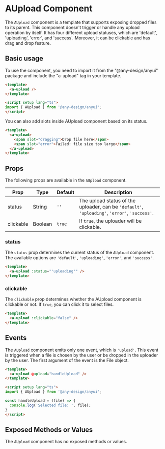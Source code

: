 # AUpload Component

The `AUpload` component is a template that supports exposing dropped files to its parent. This component doesn't trigger or handle any upload operation by itself. It has four different upload statuses, which are 'default', 'uploading', 'error', and 'success'. Moreover, it can be clickable and has drag and drop feature.

## Basic usage

To use the component, you need to import it from the "@any-design/anyui" package and include the "a-upload" tag in your template.

```html
<template>
  <a-upload />
</template>

<script setup lang="ts">
import { AUpload } from '@any-design/anyui';
</script>
```

You can also add slots inside AUpload component based on its status.

```html
<template>
  <a-upload>
    <span slot="dragging">Drop file here</span>
    <span slot="error">Failed: file size too large</span>
  </a-upload>
</template>
```

## Props

The following props are available in the `AUpload` component.

| Prop | Type | Default | Description |
| ---- | ---- | ------- | ----------- |
| status | String | `''` | The upload status of the uploader, can be `'default'`, `'uploading'`, `'error'`, `'success'`. |
| clickable | Boolean | `true` | If `true`, the uploader will be clickable. |

### status

The `status` prop determines the current status of the `AUpload` component. The available options are `'default'`, `'uploading'`, `'error'`, and `'success'`.

```html
<template>
  <a-upload :status="'uploading'" />
</template>
```

### clickable

The `clickable` prop determines whether the AUpload component is clickable or not. If `true`, you can click it to select files.

```html
<template>
  <a-upload :clickable="false" />
</template>
```

## Events

The `AUpload` component emits only one event, which is `'upload'`. This event is triggered when a file is chosen by the user or be dropped in the uploader by the user. The first argument of the event is the File object.

```html
<template>
  <a-upload @upload="handleUpload" />
</template>

<script setup lang="ts">
import { AUpload } from '@any-design/anyui';

const handleUpload = (file) => {
  console.log('Selected file: ', file);
}
</script>
```

## Exposed Methods or Values

The `AUpload` component has no exposed methods or values.